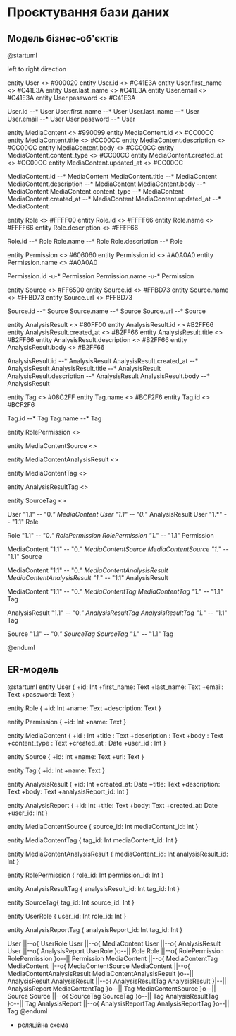 # Проєктування бази даних

## Модель бізнес-об'єктів

@startuml

left to right direction


entity User <<ENTITY>> #900020
entity User.id <<NUMBER>> #C41E3A
entity User.first_name <<TEXT>> #C41E3A
entity User.last_name <<TEXT>> #C41E3A
entity User.email <<TEXT>> #C41E3A
entity User.password <<TEXT>> #C41E3A

User.id --* User
User.first_name --* User
User.last_name --* User
User.email --* User
User.password --* User


entity MediaContent <<ENTITY>> #990099
entity MediaContent.id <<NUMBER>> #CC00CC
entity MediaContent.title <<TEXT>> #CC00CC
entity MediaContent.description <<TEXT>> #CC00CC
entity MediaContent.body <<TEXT>> #CC00CC
entity MediaContent.content_type <<TEXT>> #CC00CC
entity MediaContent.created_at <<DATE>> #CC00CC
entity MediaContent.updated_at <<DATE>> #CC00CC

MediaContent.id --* MediaContent
MediaContent.title --* MediaContent
MediaContent.description --* MediaContent
MediaContent.body --* MediaContent
MediaContent.content_type --* MediaContent
MediaContent.created_at --* MediaContent
MediaContent.updated_at --* MediaContent

entity Role <<ENTITY>> #FFFF00
entity Role.id <<NUMBER>> #FFFF66
entity Role.name <<TEXT>> #FFFF66
entity Role.description <<TEXT>> #FFFF66

Role.id --* Role
Role.name --* Role
Role.description --* Role


entity Permission <<ENTITY>> #606060
entity Permission.id <<NUMBER>> #A0A0A0
entity Permission.name <<TEXT>> #A0A0A0

Permission.id -u-* Permission
Permission.name -u-* Permission


entity Source <<ENTITY>> #FF6500
entity Source.id <<NUMBER>> #FFBD73
entity Source.name <<TEXT>> #FFBD73
entity Source.url <<TEXT>> #FFBD73

Source.id --* Source 
Source.name --* Source 
Source.url --* Source


entity AnalysisResult <<ENTITY>> #80FF00
entity AnalysisResult.id <<NUMBER>> #B2FF66
entity AnalysisResult.created_at <<DATE>> #B2FF66
entity AnalysisResult.title <<TEXT>> #B2FF66
entity AnalysisResult.description <<TEXT>> #B2FF66
entity AnalysisResult.body <<TEXT>> #B2FF66

AnalysisResult.id --* AnalysisResult
AnalysisResult.created_at --* AnalysisResult
AnalysisResult.title --* AnalysisResult
AnalysisResult.description --* AnalysisResult
AnalysisResult.body --* AnalysisResult


entity Tag <<ENTITY>> #08C2FF 
entity Tag.name <<TEXT>> #BCF2F6 
entity Tag.id <<NUMBER>> #BCF2F6

Tag.id --* Tag 
Tag.name --* Tag


entity RolePermission <<ENTITY>>

entity MediaContentSource <<ENTITY>>

entity MediaContentAnalysisResult <<ENTITY>>

entity MediaContentTag <<ENTITY>>

entity AnalysisResultTag <<ENTITY>>

entity SourceTag <<ENTITY>>


User "1.1" -- "0.*" MediaContent
User "1.1" -- "0.*" AnalysisResult
User "1.*" -- "1.1" Role

Role "1.1" -- "0.*" RolePermission
RolePermission "1.*" -- "1.1" Permission

MediaContent "1.1" -- "0.*" MediaContentSource
MediaContentSource "1.*" -- "1.1" Source

MediaContent "1.1" -- "0.*" MediaContentAnalysisResult
MediaContentAnalysisResult "1.*" -- "1.1" AnalysisResult

MediaContent "1.1" -- "0.*" MediaContentTag
MediaContentTag "1.*" -- "1.1" Tag

AnalysisResult "1.1" -- "0.*" AnalysisResultTag
AnalysisResultTag "1.*" -- "1.1" Tag

Source "1.1" -- "0.*" SourceTag
SourceTag "1.*" -- "1.1" Tag

@enduml

## ER-модель

@startuml
entity User {
    +id: Int
    +first_name: Text
    +last_name: Text
    +email: Text
    +password: Text
}

entity Role {
    +id: Int
    +name: Text
    +description: Text
}

entity Permission {
    +id: Int
    +name: Text
}

entity MediaContent {
  +id : Int
  +title : Text
  +description : Text
  +body : Text
  +content_type : Text
  +created_at : Date
  +user_id : Int
}

entity Source {
    +id: Int
    +name: Text
    +url: Text
}

entity Tag {
    +id: Int
    +name: Text
}

entity AnalysisResult {
    +id: Int
    +created_at: Date
    +title: Text
    +description: Text
    +body: Text
    +analysisReport_id: Int
}

entity AnalysisReport {
    +id: Int
    +title: Text
    +body: Text
    +created_at: Date
    +user_id: Int
}

entity MediaContentSource {
    source_id: Int
    mediaContent_id: Int
}

entity MediaContentTag {
    tag_id: Int
    mediaContent_id: Int
}

entity MediaContentAnalysisResult {
    mediaContent_id: Int
    analysisResult_id: Int
}

entity RolePermission {
    role_id: Int
    permission_id: Int
}

entity AnalysisResultTag {
    analysisResult_id: Int
    tag_id: Int
}

entity SourceTag{
    tag_id: Int
    source_id: Int
}

entity UserRole {
    user_id: Int
    role_id: Int
}

entity AnalysisReportTag {
    analysisReport_id: Int
    tag_id: Int
}


User ||--o{ UserRole
User ||--o{ MediaContent
User ||--o{ AnalysisResult
User ||--o{ AnalysisReport
UserRole }o--|| Role
Role ||--o{ RolePermission 
RolePermission }o--|| Permission 
MediaContent ||--o{ MediaContentTag
MediaContent ||--o{ MediaContentSource 
MediaContent ||--o{ MediaContentAnalysisResult
MediaContentAnalysisResult }o--|| AnalysisResult 
AnalysisResult ||--o{ AnalysisResultTag
AnalysisResult }|--|| AnalysisReport
MediaContentTag }o--|| Tag
MediaContentSource }o--|| Source
Source ||--o{ SourceTag
SourceTag }o--|| Tag
AnalysisResultTag }o--|| Tag
AnalysisReport ||--o{ AnalysisReportTag
AnalysisReportTag }o--|| Tag
@enduml

- реляційна схема

